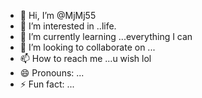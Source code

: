 - 👋 Hi, I’m @MjMj55
- 👀 I’m interested in ..life.
- 🌱 I’m currently learning ...everything I can 
- 💞️ I’m looking to collaborate on ...
- 📫 How to reach me ...u wish lol
- 😄 Pronouns: ...
- ⚡ Fun fact: ...

<!---
MjMj55/MjMj55 is a ✨ special ✨ repository because its `README.md` (this file) appears on your GitHub profile.
You can click the Preview link to take a look at your changes.
--->

